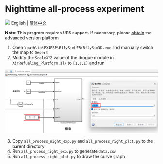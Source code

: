 # Nighttime all-process experiment

<img src="https://gw.alipayobjects.com/zos/antfincdn/R8sN%24GNdh6/language.svg" width="18"> English | [简体中文](./README_zh.md)

**Note**: This program requires UE5 support. If necessary, please [obtain](https://rflysim.com/download.html) the advanced version platform

1. Open `\path\to\PX4PSP\RflySimUE5\RflySim3D.exe` and manually switch the map to `Desert`
2. Modify the `ScaleXYZ` value of the drogue module in `AirRefueling_Platform.slx` to `[1,1,1]` and run

<img src="https://raw.githubusercontent.com/InitialZJ/MarkdownPhotoes/main/res/image-20240530203324293.png?token=GHSAT0AAAAAACM7L7JT63HJZUBLLTXPGAPAZSZHQJQ" alt="image-20240530203324293" style="zoom:67%;" />

3. Copy `all_process_night_exp.py` and `all_process_night_plot.py` to the parent directory
4. Run `all_process_night_exp.py` to generate `data.csv`
5. Run `all_process_night_plot.py` to draw the curve graph